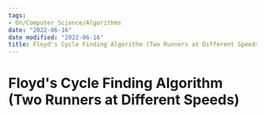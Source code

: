 ```yaml
---
tags:
- On/Computer_Science/Algorithms
date: "2022-06-16"
date modified: "2022-06-16"
title: Floyd's Cycle Finding Algorithm (Two Runners at Different Speeds)
---
```


# Floyd's Cycle Finding Algorithm (Two Runners at Different Speeds)
